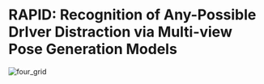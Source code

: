 # RAPID: Recognition of Any-Possible DrIver Distraction via Multi-view Pose Generation Models
![four_grid](https://github.com/user-attachments/assets/4eb99116-44dc-4c2c-89af-38660736708e)
